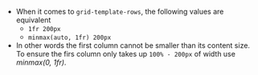 - When it comes to `grid-template-rows`, the following values are equivalent
	- `1fr 200px`
	- `minmax(auto, 1fr) 200px`
- In other words the first column cannot be smaller than its content size. To ensure the firs column only takes up `100% - 200px` of width use *minmax(0, 1fr)*.
